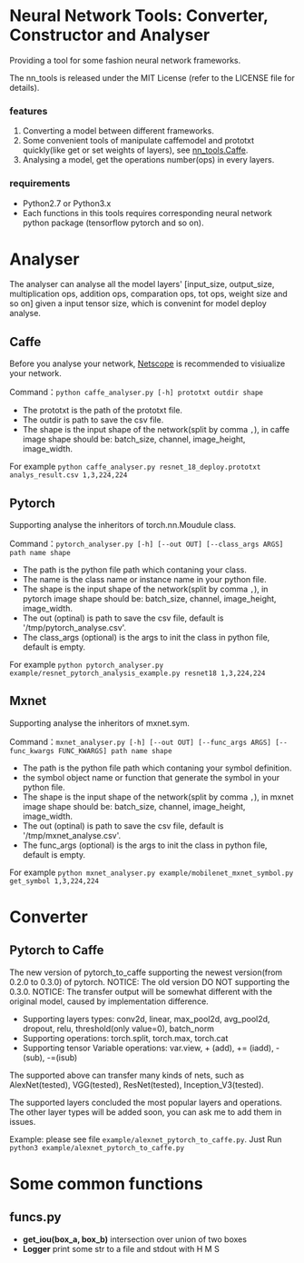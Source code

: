 # Neural Network Tools: Converter, Constructor and Analyser

 Providing a tool for some fashion neural network frameworks.
 
 The nn_tools is released under the MIT License (refer to the LICENSE file for details).

### features

1. Converting a model between different frameworks.
2. Some convenient tools of manipulate caffemodel and prototxt quickly(like get or set weights of layers), 
see [nn_tools.Caffe](https://github.com/hahnyuan/nn_tools/tree/master/Caffe).
3. Analysing a model, get the operations number(ops) in every layers.

### requirements

- Python2.7 or Python3.x
- Each functions in this tools requires corresponding neural network python package (tensorflow pytorch and so on).

# Analyser

The analyser can analyse all the model layers' [input_size, output_size, multiplication ops, addition ops, 
comparation ops, tot ops, weight size and so on] given a input tensor size, which is convenint for model deploy analyse.

## Caffe
Before you analyse your network, [Netscope](http://ethereon.github.io/netscope/#/editor)
is recommended to visiualize your network.

Command：`python caffe_analyser.py [-h] prototxt outdir shape`
- The prototxt is the path of the prototxt file.
- The outdir is path to save the csv file.
- The shape is the input shape of the network(split by comma `,`), in caffe image shape should be: 
batch_size, channel, image_height, image_width.

For example `python caffe_analyser.py resnet_18_deploy.prototxt analys_result.csv 1,3,224,224`

## Pytorch
Supporting analyse the inheritors of torch.nn.Moudule class.

Command：`pytorch_analyser.py [-h] [--out OUT] [--class_args ARGS] path name shape`
- The path is the python file path which contaning your class.
- The name is the class name or instance name in your python file.
- The shape is the input shape of the network(split by comma `,`), in pytorch image shape should be:
batch_size, channel, image_height, image_width.
- The out (optinal) is path to save the csv file, default is '/tmp/pytorch_analyse.csv'.
- The class_args (optional) is the args to init the class in python file, default is empty.

For example `python pytorch_analyser.py example/resnet_pytorch_analysis_example.py resnet18 1,3,224,224`


## Mxnet
Supporting analyse the inheritors of mxnet.sym.

Command：`mxnet_analyser.py [-h] [--out OUT] [--func_args ARGS] [--func_kwargs FUNC_KWARGS] path name shape`
- The path is the python file path which contaning your symbol definition.
- the symbol object name or function that generate the symbol in your python file.
- The shape is the input shape of the network(split by comma `,`), in mxnet image shape should be:
batch_size, channel, image_height, image_width.
- The out (optinal) is path to save the csv file, default is '/tmp/mxnet_analyse.csv'.
- The func_args (optional) is the args to init the class in python file, default is empty.

For example `python mxnet_analyser.py example/mobilenet_mxnet_symbol.py get_symbol 1,3,224,224`

# Converter

## Pytorch to Caffe

The new version of pytorch_to_caffe supporting the newest version(from 0.2.0 to 0.3.0) of pytorch. 
NOTICE: The old version DO NOT supporting the 0.3.0.
NOTICE: The transfer output will be somewhat different with the original model, caused by implementation difference.

- Supporting layers types: conv2d, linear, max_pool2d, avg_pool2d, dropout, relu, threshold(only value=0), batch_norm
- Supporting operations: torch.split, torch.max, torch.cat
- Supporting tensor Variable operations: var.view, + (add), += (iadd), -(sub), -=(isub)

The supported above can transfer many kinds of nets, 
such as AlexNet(tested), VGG(tested), ResNet(tested), Inception_V3(tested).

The supported layers concluded the most popular layers and operations.
 The other layer types will be added soon, you can ask me to add them in issues.

Example: please see file `example/alexnet_pytorch_to_caffe.py`. Just Run `python3 example/alexnet_pytorch_to_caffe.py`


# Some common functions

## funcs.py

- **get_iou(box_a, box_b)** intersection over union of two boxes
- **Logger** print some str to a file and stdout with H M S

